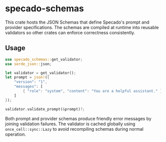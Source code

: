 # specado-schemas

This crate hosts the JSON Schemas that define Specado's prompt and provider specifications. The schemas are compiled at runtime into reusable validators so other crates can enforce correctness consistently.

## Usage

```rust
use specado_schemas::get_validator;
use serde_json::json;

let validator = get_validator();
let prompt = json!({
    "version": "1",
    "messages": [
        { "role": "system", "content": "You are a helpful assistant." }
    ]
});

validator.validate_prompt(&prompt)?;
```

Both prompt and provider schemas produce friendly error messages by joining validation failures. The validator is cached globally using `once_cell::sync::Lazy` to avoid recompiling schemas during normal operation.
